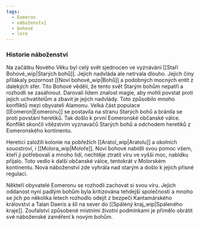 ```yaml
---
tags:
  - Eomeron
  - náboženství
  - bohové
  - lore
---
```

### Historie náboženství

Na začátku Nového Věku byl celý svět sjednocen ve vyznávání [[Staří Bohové_wip|Starých bohů]]. Jejich nadvláda ale netrvala dlouho. Jejich činy přilákaly pozornost [[Noví bohové_wip|Bohů]] a podobných mocných entit z dalekých sfér. Tito Bohové věděli, že tento svět Starým bohům nepatří a rozhodli se zasáhnout. Darovali lidem znalost magie, aby mohli povstat proti jejich uchvatitelům a zbavit je jejich nadvlády.
Toto způsobilo mnoho konfliktů mezi obyvateli Alamonu. Velká část populace [[Eomeron|Eomeronu]] se postavila na stranu Starých bohů a bránila se proti povstání heretiků. Tak došlo k první Eomeronské občanské válce. Konflikt skončil vítězstvím vyznavačů Starých bohů a odchodem heretiků z Eomeronského kontinentu.‌

Heretici založili kolonie na pobřežích [[Aratol_wip|Aratolu]] a okolních souostroví, i [[Molora_wip|Moloře]]. Noví bohové nabídli svou pomoc všem, kteří ji potřebovali a mnoho lidí, nechtěje ztratit víru ve vyšší moc, nabídku přijalo. Toto vedlo k další občanské válce, tentokrát v Molorském kontinentu. Nová náboženství zde vyhrála nad starým a došlo k jejich přísné regulaci.‌

Někteří obyvatelé Eomeronu se rozhodli zachovat si svou víru. Jejich oddanost nyní padlým bohům byla kritizována tehdejší společností a mnoho se jich po několika letech rozhodlo odejít z bezpečí Kantamárského království a Talan Daeris a šli na sever do [[Spálený kraj_wip|Spáleného kraje]]. Zoufalství způsobené místními životní podmínkami je přimělo obrátit své náboženské zaměření k novým bohům.
